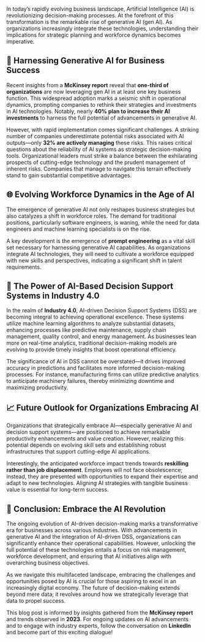 In today’s rapidly evolving business landscape, Artificial Intelligence (AI) is revolutionizing decision-making processes. At the forefront of this transformation is the remarkable rise of generative AI (gen AI). As organizations increasingly integrate these technologies, understanding their implications for strategic planning and workforce dynamics becomes imperative.

## 🚀 Harnessing Generative AI for Business Success

Recent insights from a **McKinsey report** reveal that **one-third of organizations** are now leveraging gen AI in at least one key business function. This widespread adoption marks a seismic shift in operational dynamics, prompting companies to rethink their strategies and investments in AI technologies. Notably, nearly **40% plan to increase their AI investments** to harness the full potential of advancements in generative AI.

However, with rapid implementation comes significant challenges. A striking number of companies underestimate potential risks associated with AI outputs—only **32% are actively managing** these risks. This raises critical questions about the reliability of AI systems as strategic decision-making tools. Organizational leaders must strike a balance between the exhilarating prospects of cutting-edge technology and the prudent management of inherent risks. Companies that manage to navigate this terrain effectively stand to gain substantial competitive advantages.

## 🌐 Evolving Workforce Dynamics in the Age of AI

The emergence of generative AI not only reshapes business strategies but also catalyzes a shift in workforce roles. The demand for traditional positions, particularly software engineers, is waning, while the need for data engineers and machine learning specialists is on the rise.

A key development is the emergence of **prompt engineering** as a vital skill set necessary for harnessing generative AI capabilities. As organizations integrate AI technologies, they will need to cultivate a workforce equipped with new skills and perspectives, indicating a significant shift in talent requirements.

## 🤖 The Power of AI-Based Decision Support Systems in Industry 4.0

In the realm of **Industry 4.0**, AI-driven Decision Support Systems (DSS) are becoming integral to achieving operational excellence. These systems utilize machine learning algorithms to analyze substantial datasets, enhancing processes like predictive maintenance, supply chain management, quality control, and energy management. As businesses lean more on real-time analytics, traditional decision-making models are evolving to provide timely insights that boost operational efficiency.

The significance of AI in DSS cannot be overstated—it drives improved accuracy in predictions and facilitates more informed decision-making processes. For instance, manufacturing firms can utilize predictive analytics to anticipate machinery failures, thereby minimizing downtime and maximizing productivity.

## 📈 Future Outlook for Organizations Embracing AI

Organizations that strategically embrace AI—especially generative AI and decision support systems—are positioned to achieve remarkable productivity enhancements and value creation. However, realizing this potential depends on evolving skill sets and establishing robust infrastructures that support cutting-edge AI applications.

Interestingly, the anticipated workforce impact trends towards **reskilling rather than job displacement**. Employees will not face obsolescence; instead, they are presented with opportunities to expand their expertise and adapt to new technologies. Aligning AI strategies with tangible business value is essential for long-term success.

## 🌟 Conclusion: Embrace the AI Revolution

The ongoing evolution of AI-driven decision-making marks a transformative era for businesses across various industries. With advancements in generative AI and the integration of AI-driven DSS, organizations can significantly enhance their operational capabilities. However, unlocking the full potential of these technologies entails a focus on risk management, workforce development, and ensuring that AI initiatives align with overarching business objectives.

As we navigate this multifaceted landscape, embracing the challenges and opportunities posed by AI is crucial for those aspiring to excel in an increasingly digital economy. The future of decision-making extends beyond mere data; it revolves around how we strategically leverage that data to propel success.

This blog post is informed by insights gathered from the **McKinsey report** and trends observed in **2023**. For ongoing updates on AI advancements and to engage with industry experts, follow the conversation on **LinkedIn** and become part of this exciting dialogue!